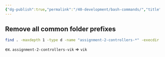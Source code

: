 ```yaml
---
{"dg-publish":true,"permalink":"/40-development/bash-commands/","title":"Bash Commands","tags":["bash"],"noteIcon":"","created":"2024.08.29 17:17","updated":"2024.09.09 16:17"}
---
```



## Remove all common folder prefixes

```bash
find . -maxdepth 1 -type d -name "assignment-2-controllers-*" -execdir sh -c 'mv {} $(basename {} | cut -d "-" -f4)' \;
```

ex. `assignment-2-controllers-vik` => `vik`
